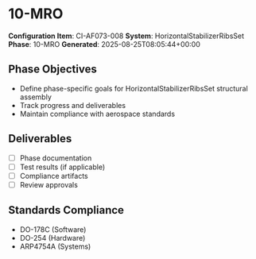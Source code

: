 # 10-MRO

**Configuration Item**: CI-AF073-008
**System**: HorizontalStabilizerRibsSet
**Phase**: 10-MRO
**Generated**: 2025-08-25T08:05:44+00:00

## Phase Objectives
- Define phase-specific goals for HorizontalStabilizerRibsSet structural assembly
- Track progress and deliverables
- Maintain compliance with aerospace standards

## Deliverables
- [ ] Phase documentation
- [ ] Test results (if applicable)
- [ ] Compliance artifacts
- [ ] Review approvals

## Standards Compliance
- DO-178C (Software)
- DO-254 (Hardware)
- ARP4754A (Systems)

